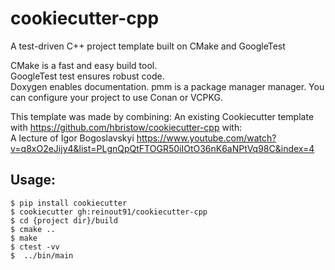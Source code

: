 cookiecutter-cpp
================

A test-driven C++ project template built on CMake and GoogleTest

CMake is a fast and easy build tool.  
GoogleTest test ensures robust code.  
Doxygen enables documentation.
pmm is a package manager manager. You can configure your project to use Conan or VCPKG.

This template was made by combining:
An existing Cookiecutter template with https://github.com/hbristow/cookiecutter-cpp with:  
A lecture of Igor Bogoslavskyi https://www.youtube.com/watch?v=q8xO2eJijy4&list=PLgnQpQtFTOGR50iIOtO36nK6aNPtVq98C&index=4 



Usage:
------

    $ pip install cookiecutter
    $ cookiecutter gh:reinout91/cookiecutter-cpp
    $ cd {project dir}/build
    $ cmake ..
    $ make
    $ ctest -vv
    $  ../bin/main
    

 
